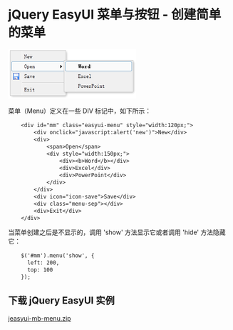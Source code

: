 # jQuery EasyUI 菜单与按钮 - 创建简单的菜单

![](img/menu.png)

菜单（Menu）定义在一些 DIV 标记中，如下所示：

```
	<div id="mm" class="easyui-menu" style="width:120px;">
		<div onclick="javascript:alert('new')">New</div>
		<div>
			<span>Open</span>
			<div style="width:150px;">
				<div><b>Word</b></div>
				<div>Excel</div>
				<div>PowerPoint</div>
			</div>
		</div>
		<div icon="icon-save">Save</div>
		<div class="menu-sep"></div>
		<div>Exit</div>
	</div>

```

当菜单创建之后是不显示的，调用 'show' 方法显示它或者调用 'hide' 方法隐藏它：

```
	$('#mm').menu('show', {
	  left: 200,
	  top: 100
	});

```

## 下载 jQuery EasyUI 实例

[jeasyui-mb-menu.zip](/try/jeasyui/download/jeasyui-mb-menu.zip)

 